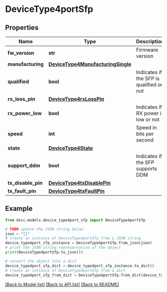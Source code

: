 # DeviceType4portSfp


## Properties

Name | Type | Description | Notes
------------ | ------------- | ------------- | -------------
**fw_version** | **str** | Firmware version | [optional] 
**manufacturing** | [**DeviceType4ManufacturingSingle**](DeviceType4ManufacturingSingle.md) |  | [optional] 
**qualified** | **bool** | Indicates if the SFP is qualified or not | [optional] 
**rx_loss_pin** | [**DeviceType4rxLossPin**](DeviceType4rxLossPin.md) |  | [optional] 
**rx_power_low** | **bool** | Indicates if RX power is low or not | [optional] 
**speed** | **int** | Speed in bits per second | [optional] 
**state** | [**DeviceType4State**](DeviceType4State.md) |  | [optional] 
**support_ddm** | **bool** | Indicates if the SFP supports DDM | [optional] 
**tx_disable_pin** | [**DeviceType4txDisablePin**](DeviceType4txDisablePin.md) |  | [optional] 
**tx_fault_pin** | [**DeviceType4txFaultPin**](DeviceType4txFaultPin.md) |  | [optional] 

## Example

```python
from dscc.models.device_type4port_sfp import DeviceType4portSfp

# TODO update the JSON string below
json = "{}"
# create an instance of DeviceType4portSfp from a JSON string
device_type4port_sfp_instance = DeviceType4portSfp.from_json(json)
# print the JSON string representation of the object
print(DeviceType4portSfp.to_json())

# convert the object into a dict
device_type4port_sfp_dict = device_type4port_sfp_instance.to_dict()
# create an instance of DeviceType4portSfp from a dict
device_type4port_sfp_from_dict = DeviceType4portSfp.from_dict(device_type4port_sfp_dict)
```
[[Back to Model list]](../README.md#documentation-for-models) [[Back to API list]](../README.md#documentation-for-api-endpoints) [[Back to README]](../README.md)


